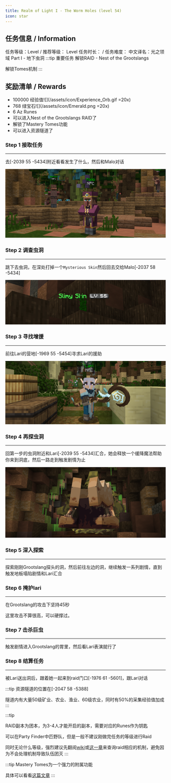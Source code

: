 ```yaml
---
title: Realm of Light I - The Worm Holes (level 54)
icon: star
---
```


## 任务信息 / Information
任务等级：Level  / 推荐等级： Level 
任务时长： / 任务难度： 
中文译名：光之领域 Part I - 地下虫洞
:::tip 重要任务
解锁RAID - Nest of the Grootslangs

解锁Tomes机制
:::


## 奖励清单 / Rewards

+ 100000 经验值![](/assets/icon/Experience_Orb.gif =20x)
+ 768 绿宝石![](/assets/icon/Emerald.png =20x)
+ 6 Az Runes
+ 可以进入Nest of the Grootslangs RAID了
+ 解锁了Mastery Tomes功能
+ 可以进入资源隧道了

### Step 1 接取任务
---

去<CC>[-2039 55 -5434]</CC>附近看看发生了什么，然后和<NPC>Malo</NPC>对话

![](/assets/img/lv54-1.png)

### Step 2 调查虫洞
---

跳下去虫洞，在深处打掉一个`Mysterious Skin`然后回去交给<NPC>Malo</NPC><CC>[-2037 58 -5434]</CC>

![](/assets/img/lv54-2.png)

### Step 3 寻找增援
---

前往<NPC>Lari</NPC>的营地<CC>[-1969 55 -5454]</CC>寻求<NPC>Lari</NPC>的援助

![](/assets/img/lv54-3.png)



### Step 4 再探虫洞
--- 

回第一步的虫洞附近和<NPC>Lari</NPC><CC>[-2039 55 -5434]</CC>汇合，她会释放一个缓降魔法帮助你来到洞底，然后一路走到触发剧情为止

![](/assets/img/lv54-4.png)

### Step 5 深入探索
---

探索刚刚<mob>Grootslang</mob>探头的洞，然后前往左边的洞，继续触发一系列剧情，直到触发地板塌陷剧情和Lari汇合

### Step 6 掩护lari
--- 

在<mob>Grootslang</mob>的攻击下坚持45秒

这里攻击不算很高，可以硬撑过。



### Step 7 击杀巨虫
--- 

触发剧情进入<mob>Grootslang</mob>的胃里，然后看Lari表演就行了

### Step 8 结算任务
--- 

被Lari送出洞后，跟着她一起来到raid门口<CC>[-1976 61 -5601]</CC>，跟Lari对话



:::tip
资源隧道的位置在<CC>[-2047 58 -5388]</CC>

隧道内有大量50级矿业、农业、渔业、60级农业，同时有50%的采集经验值加成
:::

:::tip

RAID副本为团本，为3-4人才能开启的副本，需要对应的Runes作为钥匙

可以在Party Finder中匹野队，但是一般不建议刚做完任务的等级进行Raid

同时无论什么等级，强烈建议先翻阅[wiki](https://wynncraft.fandom.com/wiki/Raids)或[这一章](/guide/raid.html)来查询raid相应的机制，避免因为不会处理机制导致队伍团灭
:::

:::tip
Mastery Tomes为一个强力的附属功能

具体可以看看[这篇文章](/guide/advancesystem/tome.html)
:::
